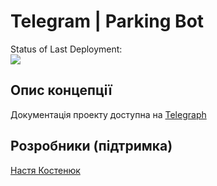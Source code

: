 # Telegram | Parking Bot
Status of Last Deployment:<br>
<img src="https://github.com/Humu-Social-KP/tg-parking-bot/workflows/CI-to-telegram-parking-bot/badge.svg?branch=main"><br>

## Опис концепції 
Документація проекту доступна на [Telegraph](https://telegra.ph/Telegram--Parking-Bot-01-30)
## Розробники (підтримка)
[Настя Костенюк](https://t.me/Anastasia_Kostenyuk)

